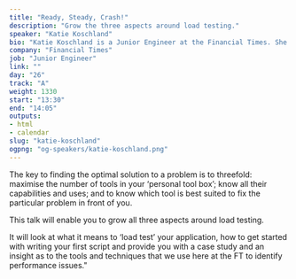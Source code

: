 ```yaml
---
title: "Ready, Steady, Crash!"
description: "Grow the three aspects around load testing."
speaker: "Katie Koschland"
bio: "Katie Koschland is a Junior Engineer at the Financial Times. She is currently working in the Internal Products team building tools for employees of the company. Prior to the FT, she studied Actuarial Maths at university and attended a coding bootcamp called Makers Academy. She is passionate about problem solving and you can find her sharing her thoughts on Twitter at @KKoschland."
company: "Financial Times"
job: "Junior Engineer"
link: ""
day: "26"
track: "A"
weight: 1330
start: "13:30"
end: "14:05"
outputs:
- html
- calendar
slug: "katie-koschland"
ogpng: "og-speakers/katie-koschland.png"
---
```


The key to finding the optimal solution to a problem is to threefold: maximise the number of tools in your ‘personal tool box’; know all their capabilities and uses; and to know which tool is best suited to fix the particular problem in front of you.

This talk will enable you to grow all three aspects around load testing.

It will look at what it means to ‘load test’ your application, how to get started with writing your first script and provide you with a case study and an insight as to the tools and techniques that we use here at the FT to identify performance issues."


